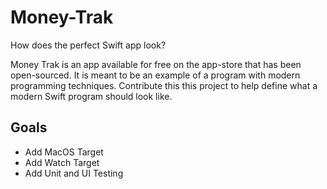# Money-Trak
How does the perfect Swift app look?

Money Trak is an app available for free on the app-store that has been open-sourced. It is meant to be an example of a program with modern programming techniques. Contribute this this project to help define what a modern Swift program should look like.

## Goals
- Add MacOS Target
- Add Watch Target
- Add Unit and UI Testing
